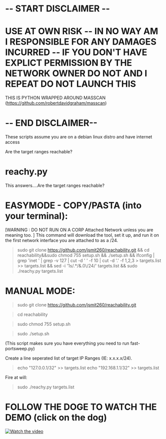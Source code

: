 # -- START DISCLAIMER --

# USE AT OWN RISK -- IN NO WAY AM I RESPONSIBLE FOR ANY DAMAGES INCURRED -- IF YOU DON'T HAVE EXPLICT PERMISSION BY THE NETWORK OWNER DO NOT AND I REPEAT DO NOT LAUNCH THIS 

THIS IS PYTHON WRAPPED AROUND MASSCAN (https://github.com/robertdavidgraham/masscan)
# -- END DISCLAIMER--

These scripts assume you are on a debian linux distro and have internet access

Are the target ranges reachable?

# reachy.py
This answers....Are the target ranges reachable?

# EASYMODE - COPY/PASTA (into your terminal):
[WARNING : DO NOT RUN ON A CORP Attached Network unless you are meaning too. ]
This command will download the tool, set it up, and run it on the first network interface you are attached to as a /24.
> sudo git clone https://github.com/jsmit260/reachability.git && cd reachability&&sudo chmod 755 setup.sh && ./setup.sh && ifconfig | grep 'inet ' | grep -v 127 | cut -d ' ' -f 10 | cut -d '.' -f 1,2,3 > targets.list >> targets.list && sed -i '1s/.*/&.0\\/24/' targets.list && sudo ./reachy.py targets.list

# MANUAL MODE:

>sudo git clone https://github.com/jsmit260/reachability.git

>cd reachability

>sudo chmod 755 setup.sh

> sudo ./setup.sh

(This script makes sure you have everything you need to run fast-portsweep.py)

Create a line seperated list of target IP Ranges (IE: x.x.x.x/24).
> echo "127.0.0.1/32" >> targets.list
> echo "192.168.1.1/32" >> targets.list

Fire at will:
>sudo ./reachy.py targets.list




# FOLLOW THE DOGE TO WATCH THE DEMO (click on the dog)
[![Watch the video](https://i.imgur.com/EVvpwLb.jpg)](https://youtu.be/VHPm6h8ZAeM)



